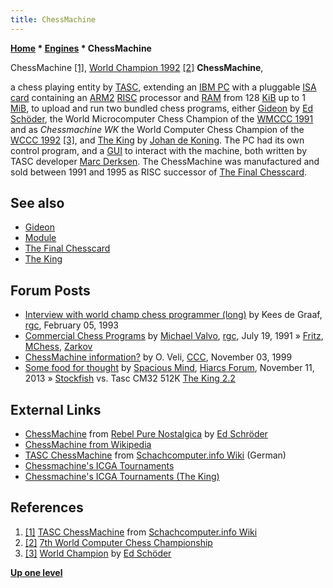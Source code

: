 ```yaml
---
title: ChessMachine
---
```

**[Home](Home "Home") * [Engines](Engines "Engines") * ChessMachine**

[](http://www.schach-computer.info/wiki/index.php/TASC_ChessMachine) ChessMachine <a id="cite-note-1" href="#cite-ref-1">[1]</a>, [World Champion 1992](WCCC_1992 "WCCC 1992") <a id="cite-note-2" href="#cite-ref-2">[2]</a>
**ChessMachine**,

a chess playing entity by [TASC](TASC "TASC"), extending an [IBM PC](IBM_PC "IBM PC") with a pluggable [ISA card](https://en.wikipedia.org/wiki/Industry_Standard_Architecture) containing an [ARM2](ARM2 "ARM2") [RISC](https://en.wikipedia.org/wiki/Reduced_instruction_set_computing) processor and [RAM](Memory#RAM "Memory") from 128 [KiB](https://en.wikipedia.org/wiki/Kibibyte) up to 1 [MiB](https://en.wikipedia.org/wiki/Mebibyte), to upload and run two bundled chess programs, either [Gideon](Gideon "Gideon") by [Ed Schöder](Ed_Schroder "Ed Schroder"), the World Microcomputer Chess Champion of the [WMCCC 1991](WMCCC_1991 "WMCCC 1991") and as *Chessmachine WK* the World Computer Chess Champion of the [WCCC 1992](WCCC_1992 "WCCC 1992") <a id="cite-note-3" href="#cite-ref-3">[3]</a>, and [The King](The_King "The King") by [Johan de Koning](Johan_de_Koning "Johan de Koning"). The PC had its own control program, and a [GUI](GUI "GUI") to interact with the machine, both written by TASC developer [Marc Derksen](Marc_Derksen "Marc Derksen"). The ChessMachine was manufactured and sold between 1991 and 1995 as RISC successor of [The Final Chesscard](The_Final_Chesscard "The Final Chesscard").

## See also

- [Gideon](Gideon "Gideon")
- [Module](Module "Module")
- [The Final Chesscard](The_Final_Chesscard "The Final Chesscard")
- [The King](The_King "The King")

## Forum Posts

- [Interview with world champ chess programmer (long)](https://groups.google.com/d/msg/rec.games.chess/B0kdQBurQII/znCLMkBHjF4J) by Kees de Graaf, [rgc](Computer_Chess_Forums "Computer Chess Forums"), February 05, 1993
- [Commercial Chess Programs](https://groups.google.com/d/msg/rec.games.chess/ppLgYSEF5k8/YCTdbmKwNTkJ) by [Michael Valvo](Michael_Valvo "Michael Valvo"), [rgc](Computer_Chess_Forums "Computer Chess Forums"), July 19, 1991 » [Fritz](Fritz "Fritz"), [MChess](MChess "MChess"), [Zarkov](Zarkov "Zarkov")
- [ChessMachine information?](https://www.stmintz.com/ccc/index.php?id=76215) by O. Veli, [CCC](CCC "CCC"), November 03, 1999
- [Some food for thought](http://hiarcs.net/forums/viewtopic.php?t=6425) by [Spacious Mind](The_Spacious_Mind "The Spacious Mind"), [Hiarcs Forum](Computer_Chess_Forums "Computer Chess Forums"), November 11, 2013 » [Stockfish](Stockfish "Stockfish") vs. Tasc CM32 512K [The King 2.2](The_King "The King")

## External Links

- [ChessMachine](http://rebel13.nl/dedicated/chessmachine.html) from [Rebel Pure Nostalgica](http://rebel13.nl/index.html) by [Ed Schröder](Ed_Schroder "Ed Schroder")
- [ChessMachine from Wikipedia](https://en.wikipedia.org/wiki/ChessMachine)
- [TASC ChessMachine](http://www.schach-computer.info/wiki/index.php/TASC_ChessMachine) from [Schachcomputer.info Wiki](http://www.schach-computer.info/wiki/index.php/Hauptseite_En) (German)
- [Chessmachine's ICGA Tournaments](https://www.game-ai-forum.org/icga-tournaments/program.php?id=224)
- [Chessmachine's ICGA Tournaments (The King)](https://www.game-ai-forum.org/icga-tournaments/program.php?id=60)

## References

1. <a id="cite-ref-1" href="#cite-note-1">[1]</a> [TASC ChessMachine](http://www.schach-computer.info/wiki/index.php/TASC_ChessMachine) from [Schachcomputer.info Wiki](http://www.schach-computer.info/wiki/index.php/Hauptseite_En)
1. <a id="cite-ref-2" href="#cite-note-2">[2]</a> [7th World Computer Chess Championship](https://www.game-ai-forum.org/icga-tournaments/tournament.php?id=58)
1. <a id="cite-ref-3" href="#cite-note-3">[3]</a> [World Champion](http://members.home.nl/matador/chess_2.htm) by [Ed Schöder](Ed_Schroder "Ed Schroder")

**[Up one level](Engines "Engines")**

